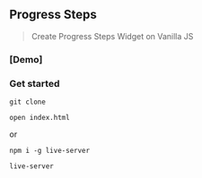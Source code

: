 ## Progress Steps

> Create Progress Steps Widget on Vanilla JS

### [Demo]

### Get started

```shell script
git clone
```
```shell script
open index.html
```
or
```shell script
npm i -g live-server
```
```shell script
live-server
```
